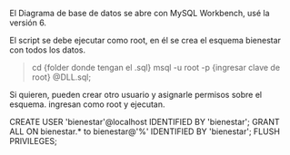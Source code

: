 El Diagrama de base de datos se abre con MySQL Workbench, usé la versión 6.


El script se debe ejecutar como root, en él se crea el esquema bienestar con todos los datos.

> cd {folder donde tengan el .sql}
msql -u root -p
{ingresar clave de root}
@DLL.sql;

Si quieren, pueden crear otro usuario y asignarle permisos sobre el esquema.
ingresan como root y ejecutan.


CREATE USER 'bienestar'@localhost IDENTIFIED BY 'bienestar';
GRANT ALL ON bienestar.* to bienestar@'%' IDENTIFIED BY 'bienestar';
FLUSH PRIVILEGES;
